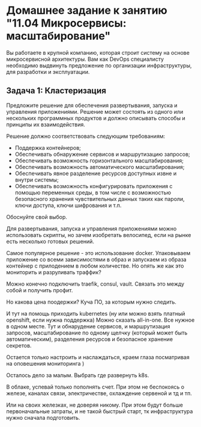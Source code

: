 # Домашнее задание к занятию "11.04 Микросервисы: масштабирование"

Вы работаете в крупной компанию, которая строит систему на основе микросервисной архитектуры.
Вам как DevOps специалисту необходимо выдвинуть предложение по организации инфраструктуры, для разработки и эксплуатации.

## Задача 1: Кластеризация

Предложите решение для обеспечения развертывания, запуска и управления приложениями.
Решение может состоять из одного или нескольких программных продуктов и должно описывать способы и принципы их взаимодействия.

Решение должно соответствовать следующим требованиям:
- Поддержка контейнеров;
- Обеспечивать обнаружение сервисов и маршрутизацию запросов;
- Обеспечивать возможность горизонтального масштабирования;
- Обеспечивать возможность автоматического масштабирования;
- Обеспечивать явное разделение ресурсов доступных извне и внутри системы;
- Обеспечивать возможность конфигурировать приложения с помощью переменных среды, в том числе с возможностью безопасного хранения чувствительных данных таких как пароли, ключи доступа, ключи шифрования и т.п.

Обоснуйте свой выбор.


Для развертывания, запуска и управления приложениями можно использовать скрипты, но зачем изобретать велосипед, если на рынке есть несколько готовых решений.

Самое популярное решение - это использование docker.
Упаковываем приложение со всеми зависимостями в образ и запускаем из образа контейнер с прилодением в любом количестве.
Но опять же как это мониторить и разруливать траффик?

Можно конечно подключить traefik, consul, vault. Связать это между собой и получить профит.

Но какова цена поодержки? Куча ПО, за которым нужно следить.

И тут на помощь приходить kubernetes (ну или можно взять платный openshift, если нужна поддержка)
Можно сказать all-in-one. Все нужное в одном месте.
Тут и обнарудение сервисов, и маршрутизация запросов, масштабирование по одному щелчку (который может быть автоматическим), разделения ресурсов и безопасное хранение секретов.

Остается только настроить и наслаждаться, краем глаза посматривая на оповешения мониторинга )

Осталось дело за малым. Выбрать где развернуть k8s.

В облаке, успевай только пополнять счет. При этом не беспокоясь о железе, каналах связи, электричестве, охлаждение сервеной и тд и тп.

Или на своих железках, не доверяя никому. При этом будут больше первоначальные затраты, и не такой быстрый старт, тк инфраструктура нужно сначала подготовить.
